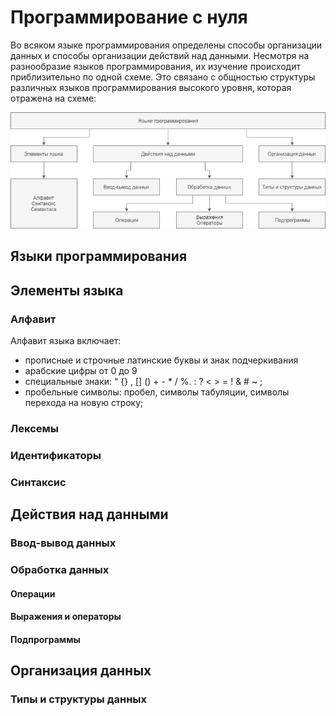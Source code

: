 # Программирование с нуля

Во всяком языке программирования определены способы организации данных и способы организации действий над данными. Несмотря на разнообразие языков программирования, их изучение происходит приблизительно по одной схеме. Это связано с общностью структуры различных языков программирования высокого уровня, которая отражена на схеме:

![](/structure.png)

## Языки программирования

## Элементы языка

### Алфавит
Алфавит языка включает: 
* прописные и строчные латинские буквы и знак подчеркивания 
* арабские цифры от 0 до 9 
* специальные знаки: “ {} , [] () + - * / %. : ? < > = ! & # ~ ; 
* пробельные символы: пробел, символы табуляции, символы перехода на новую cтроку; 

### Лексемы

### Идентификаторы

### Синтаксис

## Действия над данными

### Ввод-вывод данных

### Обработка данных
#### Операции
#### Выражения и операторы
#### Подпрограммы

## Организация данных

### Типы и структуры данных


